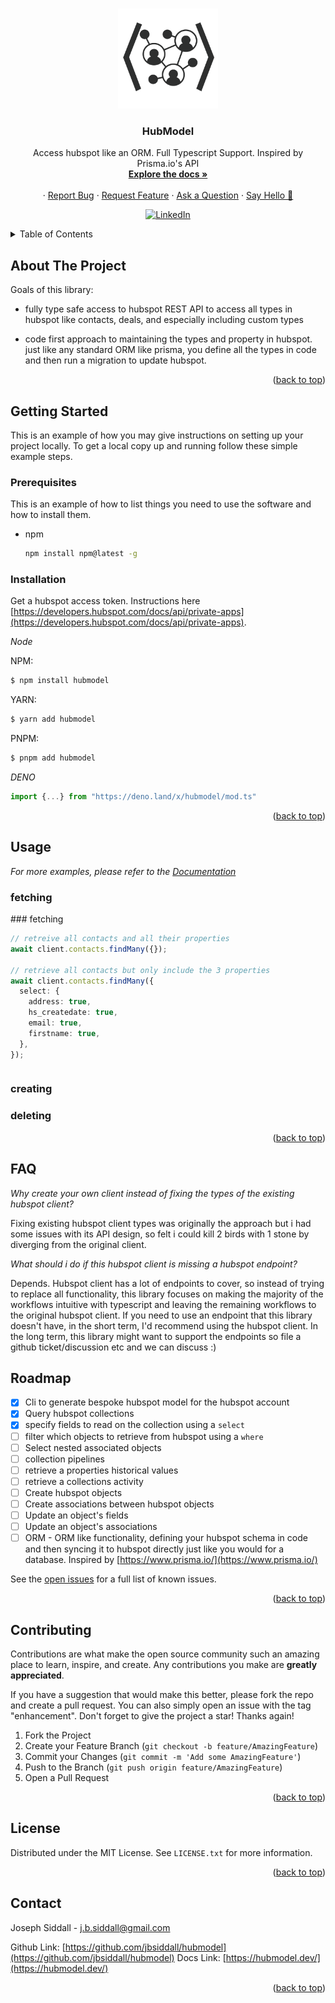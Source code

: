 <a name="readme-top"></a>

<!-- PROJECT LOGO -->
<br />
<div align="center">
  <a href="https://github.com/jbsiddall/hubmodel">
    <img src="static/icon.png" alt="Logo" width="160" height="160">
  </a>

<h3 align="center">HubModel</h3>

<p align="center">
    Access hubspot like an ORM. Full Typescript Support.
    Inspired by Prisma.io's API
    <br />
    <a href="https://hubmodel.dev"><strong>Explore the docs »</strong></a>
    <br />
    <br />
    ·
    <a href="https://github.com/jbsiddall/hubmodel/issues">Report Bug</a>
    ·
    <a href="https://github.com/jbsiddall/hubmodel/discussions">Request Feature</a>
    ·
    <a href="https://github.com/jbsiddall/hubmodel/discussions">Ask a Question</a>
    ·
    <a href="https://github.com/jbsiddall/hubmodel/discussions">Say Hello 👋</a>

</p>

[![LinkedIn](https://img.shields.io/badge/LinkedIn-0077B5?style=for-the-badge&logo=linkedin&logoColor=white)](https://www.linkedin.com/in/joseph-siddall/)

</div>

<!-- TABLE OF CONTENTS -->
<details>
  <summary>Table of Contents</summary>
  <ol>
    <li><a href="#about-the-project">About The Project</a></li>
    <li>
      <a href="#getting-started">Getting Started</a>
      <ul>
        <li><a href="#prerequisites">Prerequisites</a></li>
        <li><a href="#installation">Installation</a></li>
      </ul>
    </li>
    <li><a href="#usage">Usage</a></li>
    <li><a href="#faq">FAQ</a></li>
    <li><a href="#roadmap">Roadmap</a></li>
    <li><a href="#contributing">Contributing</a></li>
    <li><a href="#license">License</a></li>
    <li><a href="#contact">Contact</a></li>
  </ol>
</details>

<!-- ABOUT THE PROJECT -->

## About The Project

<!-- [![Product Name Screen Shot][product-screenshot]](https://example.com) -->

Goals of this library:

- fully type safe access to hubspot REST API to access all types in hubspot like contacts, deals, and especially
  including custom types

- code first approach to maintaining the types and property in hubspot. just like any standard ORM like prisma, you
  define all the types in code and then run a migration to update hubspot.

<p align="right">(<a href="#readme-top">back to top</a>)</p>

<!-- GETTING STARTED -->

## Getting Started

This is an example of how you may give instructions on setting up your project locally. To get a local copy up and
running follow these simple example steps.

### Prerequisites

This is an example of how to list things you need to use the software and how to install them.

- npm
  ```sh
  npm install npm@latest -g
  ```

### Installation

Get a hubspot access token. Instructions here
[https://developers.hubspot.com/docs/api/private-apps](https://developers.hubspot.com/docs/api/private-apps).

_Node_

NPM:

```bash
$ npm install hubmodel
```

YARN:

```bash
$ yarn add hubmodel
```

PNPM:

```bash
$ pnpm add hubmodel
```

_DENO_

```typescript
import {...} from "https://deno.land/x/hubmodel/mod.ts"
```

<p align="right">(<a href="#readme-top">back to top</a>)</p>

<!-- USAGE EXAMPLES -->

## Usage

_For more examples, please refer to the [Documentation](https://hubmodel.dev)_

### fetching

### fetching

```typescript
// retreive all contacts and all their properties
await client.contacts.findMany({});

// retrieve all contacts but only include the 3 properties
await client.contacts.findMany({
  select: {
    address: true,
    hs_createdate: true,
    email: true,
    firstname: true,
  },
});
```

```typescript:./example/find-many-pagination.ts
```

### creating

### deleting

<p align="right">(<a href="#readme-top">back to top</a>)</p>

## FAQ

_Why create your own client instead of fixing the types of the existing hubspot client?_

Fixing existing hubspot client types was originally the approach but i had some issues with its API design, so felt i
could kill 2 birds with 1 stone by diverging from the original client.

_What should i do if this hubspot client is missing a hubspot endpoint?_

Depends. Hubspot client has a lot of endpoints to cover, so instead of trying to replace all functionality, this library
focuses on making the majority of the workflows intuitive with typescript and leaving the remaining workflows to the
original hubspot client. If you need to use an endpoint that this library doesn't have, in the short term, I'd recommend
using the hubspot client. In the long term, this library might want to support the endpoints so file a github
ticket/discussion etc and we can discuss :)

<!-- ROADMAP -->

## Roadmap

- [x] Cli to generate bespoke hubspot model for the hubspot account
- [x] Query hubspot collections
- [x] specify fields to read on the collection using a `select`
- [ ] filter which objects to retrieve from hubspot using a `where`
- [ ] Select nested associated objects
- [ ] collection pipelines
- [ ] retrieve a properties historical values
- [ ] retrieve a collections activity
- [ ] Create hubspot objects
- [ ] Create associations between hubspot objects
- [ ] Update an object's fields
- [ ] Update an object's associations
- [ ] ORM - ORM like functionality, defining your hubspot schema in code and then syncing it to hubspot directly just
      like you would for a database. Inspired by [https://www.prisma.io/](https://www.prisma.io/)

See the [open issues](https://github.com/jbsiddall/hubmodel/issues) for a full list of known issues.

<p align="right">(<a href="#readme-top">back to top</a>)</p>

<!-- CONTRIBUTING -->

## Contributing

Contributions are what make the open source community such an amazing place to learn, inspire, and create. Any
contributions you make are **greatly appreciated**.

If you have a suggestion that would make this better, please fork the repo and create a pull request. You can also
simply open an issue with the tag "enhancement". Don't forget to give the project a star! Thanks again!

1. Fork the Project
2. Create your Feature Branch (`git checkout -b feature/AmazingFeature`)
3. Commit your Changes (`git commit -m 'Add some AmazingFeature'`)
4. Push to the Branch (`git push origin feature/AmazingFeature`)
5. Open a Pull Request

<p align="right">(<a href="#readme-top">back to top</a>)</p>

<!-- LICENSE -->

## License

Distributed under the MIT License. See `LICENSE.txt` for more information.

<p align="right">(<a href="#readme-top">back to top</a>)</p>

<!-- CONTACT -->

## Contact

Joseph Siddall - j.b.siddall@gmail.com

Github Link: [https://github.com/jbsiddall/hubmodel](https://github.com/jbsiddall/hubmodel) Docs Link:
[https://hubmodel.dev/](https://hubmodel.dev/)

<p align="right">(<a href="#readme-top">back to top</a>)</p>
